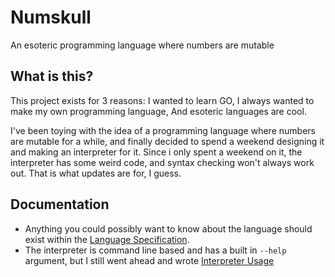 # Numskull
 An esoteric programming language where numbers are mutable

## What is this?
 This project exists for 3 reasons:
 I wanted to learn GO,
 I always wanted to make my own programming language,
 And esoteric languages are cool.
 
 I've been toying with the idea of a programming language where numbers are mutable for a while, and finally decided to spend a weekend designing it and making an interpreter for it. Since i only spent a weekend on it, the interpreter has some weird code, and syntax checking won't always work out. That is what updates are for, I guess.

## Documentation
 - Anything you could possibly want to know about the language should exist within the [Language Specification](/Language%20Specification.md).
 - The interpreter is command line based and has a built in `--help` argument, but I still went ahead and wrote [Interpreter Usage](/USAGE.md)